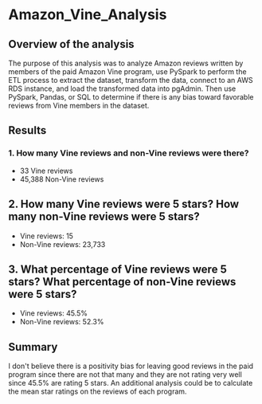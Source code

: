 # Amazon_Vine_Analysis

## Overview of the analysis
The purpose of this analysis was to analyze Amazon reviews written by members of the paid Amazon Vine program, use PySpark to perform the ETL process to extract the dataset, transform the data, connect to an AWS RDS instance, and load the transformed data into pgAdmin. Then use PySpark, Pandas, or SQL to determine if there is any bias toward favorable reviews from Vine members in the dataset. 

## Results
### 1. How many Vine reviews and non-Vine reviews were there? 
- 33 Vine reviews
- 45,388 Non-Vine reviews

## 2. How many Vine reviews were 5 stars? How many non-Vine reviews were 5 stars?
- Vine reviews: 15
- Non-Vine reviews: 23,733

## 3. What percentage of Vine reviews were 5 stars? What percentage of non-Vine reviews were 5 stars?
- Vine reviews: 45.5%
- Non-Vine reviews: 52.3%

## Summary
I don't believe there is a positivity bias for leaving good reviews in the paid program since there are not that many and they are not rating very well since 45.5% are rating 5 stars. 
An additional analysis could be to calculate the mean star ratings on the reviews of each program.
